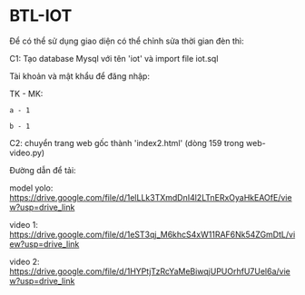 # BTL-IOT
Để có thể sử dụng giao diện có thể chỉnh sửa thời gian đèn thì:

C1: Tạo database Mysql với tên 'iot' và import file iot.sql

   Tài khoản và mật khẩu để đăng nhập:
   
   TK - MK:
   
    a - 1
    
    b - 1
    
C2: chuyển trang web gốc thành 'index2.html' (dòng 159 trong web-video.py)

Đường dẫn để tải:

model yolo: https://drive.google.com/file/d/1elLLk3TXmdDnI4l2LTnERxOyaHkEAOfE/view?usp=drive_link

video 1: https://drive.google.com/file/d/1eST3qj_M6khcS4xW11RAF6Nk54ZGmDtL/view?usp=drive_link

video 2: https://drive.google.com/file/d/1HYPtjTzRcYaMeBiwqjUPUOrhfU7Uel6a/view?usp=drive_link
